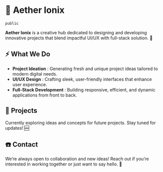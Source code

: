# 🌌 Aether Ionix

`public`

**Aether Ionix** is a creative hub dedicated to designing and developing innovative projects that blend impactful UI/UX with full-stack solution. 🚀

## ⚡ What We Do

- **Project Ideation** : Generating fresh and unique project ideas tailored to modern digital needs.
- **UI/UX Design** : Crafting sleek, user-friendly interfaces that enhance user experience.
- **Full-Stack Development** : Building responsive, efficient, and dynamic applications from front to back.

## 📂 Projects

Currently exploring ideas and concepts for future projects. Stay tuned for updates! 🆕

## ☎️ Contact

We’re always open to collaboration and new ideas! Reach out if you’re interested in working together or just want to say hello. 👋
